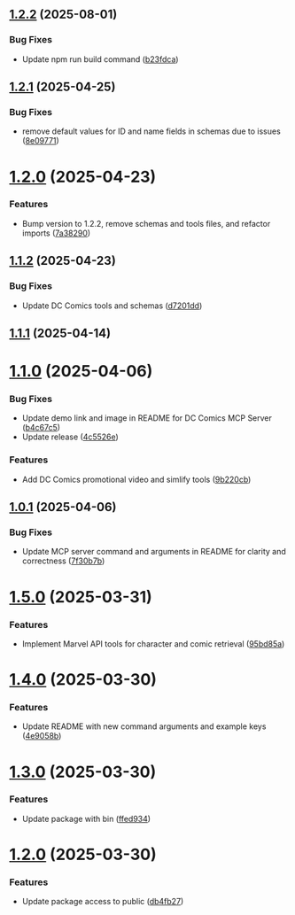## [1.2.2](https://github.com/danwahlin/dc-comics-mcp/compare/1.2.1...1.2.2) (2025-08-01)


### Bug Fixes

* Update npm run build command ([b23fdca](https://github.com/danwahlin/dc-comics-mcp/commit/b23fdcaeda1a41a8798eb5617b99ab0ff299fe25))

## [1.2.1](https://github.com/danwahlin/dc-comics-mcp/compare/1.2.0...1.2.1) (2025-04-25)


### Bug Fixes

* remove default values for ID and name fields in schemas due to issues ([8e09771](https://github.com/danwahlin/dc-comics-mcp/commit/8e097717cdada89b8d581608da96865f8737f4dc))

# [1.2.0](https://github.com/danwahlin/dc-comics-mcp/compare/1.1.2...1.2.0) (2025-04-23)


### Features

* Bump version to 1.2.2, remove schemas and tools files, and refactor imports ([7a38290](https://github.com/danwahlin/dc-comics-mcp/commit/7a3829080ed1292bdb1a97f45a18120a5aca44f2))

## [1.1.2](https://github.com/danwahlin/dc-comics-mcp/compare/1.1.1...1.1.2) (2025-04-23)


### Bug Fixes

* Update DC Comics tools and schemas ([d7201dd](https://github.com/danwahlin/dc-comics-mcp/commit/d7201ddbebc07032c8cc3318bcaf347e81c02911))

## [1.1.1](https://github.com/danwahlin/dc-comics-mcp/compare/1.1.0...1.1.1) (2025-04-14)

# [1.1.0](https://github.com/danwahlin/dc-comics-mcp/compare/1.0.1...1.1.0) (2025-04-06)


### Bug Fixes

* Update demo link and image in README for DC Comics MCP Server ([b4c67c5](https://github.com/danwahlin/dc-comics-mcp/commit/b4c67c5bea2b6284c7ff048fd6b4c867942f5d8f))
* Update release ([4c5526e](https://github.com/danwahlin/dc-comics-mcp/commit/4c5526ea77ee2889b16c0edf5e15a8294dd38e8a))


### Features

* Add DC Comics promotional video and simlify tools ([9b220cb](https://github.com/danwahlin/dc-comics-mcp/commit/9b220cbb7a879da9b2768449f2c9e3206a8d8884))

## [1.0.1](https://github.com/danwahlin/dc-comics-mcp/compare/v1.0.0...1.0.1) (2025-04-06)


### Bug Fixes

* Update MCP server command and arguments in README for clarity and correctness ([7f30b7b](https://github.com/danwahlin/dc-comics-mcp/commit/7f30b7b1dac0d79e960375d4a0194f62861ff140))

# [1.5.0](https://github.com/danwahlin/marvel-mcp/compare/1.4.0...1.5.0) (2025-03-31)


### Features

* Implement Marvel API tools for character and comic retrieval ([95bd85a](https://github.com/danwahlin/marvel-mcp/commit/95bd85a0c2a1fedae07be301ecae5188eec4a8ff))

# [1.4.0](https://github.com/danwahlin/marvel-mcp/compare/1.3.0...1.4.0) (2025-03-30)


### Features

* Update README with new command arguments and example keys ([4e9058b](https://github.com/danwahlin/marvel-mcp/commit/4e9058b1f3b6f23dd2674b14fd41f6ed1d58766e))

# [1.3.0](https://github.com/danwahlin/marvel-mcp/compare/1.2.0...1.3.0) (2025-03-30)


### Features

* Update package with bin ([ffed934](https://github.com/danwahlin/marvel-mcp/commit/ffed9340935f7f2bfe723764a171bdddc8a51c35))

# [1.2.0](https://github.com/danwahlin/marvel-mcp/compare/v1.1.0...1.2.0) (2025-03-30)


### Features

* Update package access to public ([db4fb27](https://github.com/danwahlin/marvel-mcp/commit/db4fb2740e5b8b4b64b1812b64dbf4cd6112ac70))
